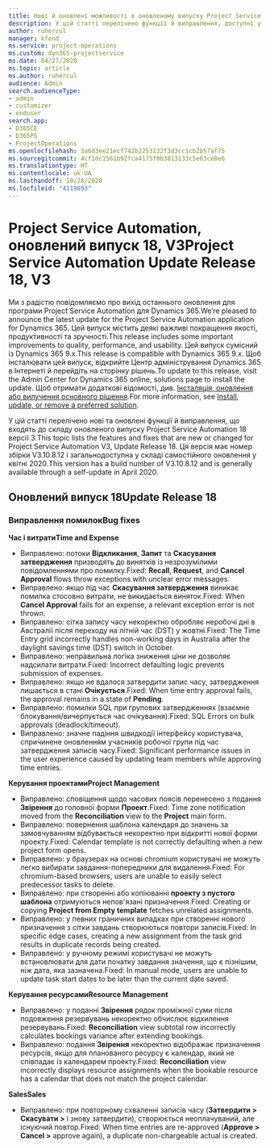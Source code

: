 ```yaml
---
title: Нові й оновлені можливості в оновленому випуску Project Service Automation 18 версії 3
description: У цій статті перелічено функції й виправлення, доступні у випуску Project Service Automation 18 версії 3.
author: ruhercul
manager: kfend
ms.service: project-operations
ms.custom: dyn365-projectservice
ms.date: 04/27/2020
ms.topic: article
ms.author: ruhercul
audience: Admin
search.audienceType:
- admin
- customizer
- enduser
search.app:
- D365CE
- D365PS
- ProjectOperations
ms.openlocfilehash: 3a6d3ee21ecf742b2253132f3d3cc1cb2b57af75
ms.sourcegitcommit: 4cf1dc1561b92fca4175f0b3813133c5e63ce8e6
ms.translationtype: HT
ms.contentlocale: uk-UA
ms.lasthandoff: 10/28/2020
ms.locfileid: "4119893"
---
```

# <a name="project-service-automation-update-release-18-v3"></a><span data-ttu-id="48c4e-103">Project Service Automation, оновлений випуск 18, V3</span><span class="sxs-lookup"><span data-stu-id="48c4e-103">Project Service Automation Update Release 18, V3</span></span>

<span data-ttu-id="48c4e-104">Ми з радістю повідомляємо про вихід останнього оновлення для програми Project Service Automation для Dynamics 365.</span><span class="sxs-lookup"><span data-stu-id="48c4e-104">We’re pleased to announce the latest update for the Project Service Automation application for Dynamics 365.</span></span> <span data-ttu-id="48c4e-105">Цей випуск містить деякі важливі покращення якості, продуктивності та зручності.</span><span class="sxs-lookup"><span data-stu-id="48c4e-105">This release includes some important improvements to quality, performance, and usability.</span></span> <span data-ttu-id="48c4e-106">Цей випуск сумісний із Dynamics 365 9.x.</span><span class="sxs-lookup"><span data-stu-id="48c4e-106">This release is compatible with Dynamics 365 9.x.</span></span> <span data-ttu-id="48c4e-107">Щоб інсталювати цей випуск, відкрийте Центр адміністрування Dynamics 365 в Інтернеті й перейдіть на сторінку рішень.</span><span class="sxs-lookup"><span data-stu-id="48c4e-107">To update to this release, visit the Admin Center for Dynamics 365 online, solutions page to install the update.</span></span> <span data-ttu-id="48c4e-108">Щоб отримати додаткові відомості, див. [Інсталяція, оновлення або вилучення основного рішення](https://docs.microsoft.com/power-platform/admin/install-remove-preferred-solution).</span><span class="sxs-lookup"><span data-stu-id="48c4e-108">For more information, see [Install, update, or remove a preferred solution](https://docs.microsoft.com/power-platform/admin/install-remove-preferred-solution).</span></span>

<span data-ttu-id="48c4e-109">У цій статті перелічено нові та оновлені функції й виправлення, що входять до складу оновленого випуску Project Service Automation 18 версії 3.</span><span class="sxs-lookup"><span data-stu-id="48c4e-109">This topic lists the features and fixes that are new or changed for Project Service Automation V3, Update Release 18.</span></span> <span data-ttu-id="48c4e-110">Ця версія має номер збірки V3.10.8.12 і загальнодоступна у складі самостійного оновлення у квітні 2020.</span><span class="sxs-lookup"><span data-stu-id="48c4e-110">This version has a build number of V3.10.8.12 and is generally available through a self-update in April 2020.</span></span>

## <a name="update-release-18"></a><span data-ttu-id="48c4e-111">Оновлений випуск 18</span><span class="sxs-lookup"><span data-stu-id="48c4e-111">Update Release 18</span></span>

### <a name="bug-fixes"></a><span data-ttu-id="48c4e-112">Виправлення помилок</span><span class="sxs-lookup"><span data-stu-id="48c4e-112">Bug fixes</span></span>

<span data-ttu-id="48c4e-113">**Час і витрати**</span><span class="sxs-lookup"><span data-stu-id="48c4e-113">**Time and Expense**</span></span>

- <span data-ttu-id="48c4e-114">Виправлено: потоки **Відкликання**, **Запит** та **Скасування затвердження** призводять до винятків із незрозумілими повідомленнями про помилку.</span><span class="sxs-lookup"><span data-stu-id="48c4e-114">Fixed: **Recall**, **Request**, and **Cancel Approval** flows throw exceptions with unclear error messages.</span></span>
- <span data-ttu-id="48c4e-115">Виправлено: якщо під час **Скасування затвердження** виникає помилка стосовно витрати, не викидається виняток.</span><span class="sxs-lookup"><span data-stu-id="48c4e-115">Fixed: When **Cancel Approval** fails for an expense, a relevant exception error is not thrown.</span></span>
- <span data-ttu-id="48c4e-116">Виправлено: сітка запису часу некоректно обробляє неробочі дні в Австралії після переходу на літній час (DST) у жовтні.</span><span class="sxs-lookup"><span data-stu-id="48c4e-116">Fixed: The Time Entry grid incorrectly handles non-working days in Australia after the daylight savings time (DST) switch in October.</span></span>
- <span data-ttu-id="48c4e-117">Виправлено: неправильна логіка зниження ціни не дозволяє надсилати витрати.</span><span class="sxs-lookup"><span data-stu-id="48c4e-117">Fixed: Incorrect defaulting logic prevents submission of expenses.</span></span>
- <span data-ttu-id="48c4e-118">Виправлено: якщо не вдалося затвердити запис часу, затвердження лишається в стані **Очікується**.</span><span class="sxs-lookup"><span data-stu-id="48c4e-118">Fixed: When time entry approval fails, the approval remains in a state of **Pending**.</span></span>
- <span data-ttu-id="48c4e-119">Виправлено: помилки SQL при групових затвердженнях (взаємне блокування/вичерпується час очікування).</span><span class="sxs-lookup"><span data-stu-id="48c4e-119">Fixed: SQL Errors on bulk approvals (deadlock/timeout).</span></span>
- <span data-ttu-id="48c4e-120">Виправлено: значне падіння швидкодії інтерфейсу користувача, спричинене оновленням учасників робочої групи під час затвердження записів часу.</span><span class="sxs-lookup"><span data-stu-id="48c4e-120">Fixed: Significant performance issues in the user experience caused by updating team members while approving time entries.</span></span>

<span data-ttu-id="48c4e-121">**Керування проектами**</span><span class="sxs-lookup"><span data-stu-id="48c4e-121">**Project Management**</span></span>

- <span data-ttu-id="48c4e-122">Виправлено: сповіщення щодо часових поясів перенесено з подання **Звірення** до головної форми **Проект**.</span><span class="sxs-lookup"><span data-stu-id="48c4e-122">Fixed: Time zone notification moved from the **Reconciliation** view to the **Project** main form.</span></span>
- <span data-ttu-id="48c4e-123">Виправлено: повернення шаблона календаря до значень за замовчуванням відбувається некоректно при відкритті нової форми проекту.</span><span class="sxs-lookup"><span data-stu-id="48c4e-123">Fixed: Calendar template is not correctly defaulting when a new project form opens.</span></span>
- <span data-ttu-id="48c4e-124">Виправлено: у браузерах на основі chromium користувачі не можуть легко вибирати завдання-попередники для видалення.</span><span class="sxs-lookup"><span data-stu-id="48c4e-124">Fixed: For chromium-based browsers, users are unable to easily select predecessor tasks to delete.</span></span>
- <span data-ttu-id="48c4e-125">Виправлено: при створенні або копіюванні **проекту з пустого шаблона** отримуються непов'язані призначення.</span><span class="sxs-lookup"><span data-stu-id="48c4e-125">Fixed: Creating or copying **Project from Empty template** fetches unrelated assignments.</span></span>
- <span data-ttu-id="48c4e-126">Виправлено: у певних граничних випадках при створенні нового призначення з сітки завдань створюються повтори записів.</span><span class="sxs-lookup"><span data-stu-id="48c4e-126">Fixed: In specific edge cases, creating a new assignment from the task grid results in duplicate records being created.</span></span>
- <span data-ttu-id="48c4e-127">Виправлено: у ручному режимі користувачі не можуть встановлювати для дати початку завдання значення, що є пізнішим, ніж дата, яка зазначена.</span><span class="sxs-lookup"><span data-stu-id="48c4e-127">Fixed: In manual mode, users are unable to update task start dates to be later than the current date saved.</span></span>

<span data-ttu-id="48c4e-128">**Керування ресурсами**</span><span class="sxs-lookup"><span data-stu-id="48c4e-128">**Resource Management**</span></span>

- <span data-ttu-id="48c4e-129">Виправлено: у поданні **Звірення** рядок проміжної суми після подовження резервувань некоректно обчислює відхилення резервувань.</span><span class="sxs-lookup"><span data-stu-id="48c4e-129">Fixed: **Reconciliation** view subtotal row incorrectly calculates bookings variance after extending bookings.</span></span>
- <span data-ttu-id="48c4e-130">Виправлено: подання **Звірення** некоректно відображає призначення ресурсів, якщо для планованого ресурсу є календар, який не співпадає із календарем проекту.</span><span class="sxs-lookup"><span data-stu-id="48c4e-130">Fixed: **Reconciliation** view incorrectly displays resource assignments when the bookable resource has a calendar that does not match the project calendar.</span></span>

<span data-ttu-id="48c4e-131">**Sales**</span><span class="sxs-lookup"><span data-stu-id="48c4e-131">**Sales**</span></span>

- <span data-ttu-id="48c4e-132">Виправлено: при повторному схваленні записів часу (**Затвердити > Скасувати >** і знову затвердити), створюється неоплачуваний, але існуючий повтор.</span><span class="sxs-lookup"><span data-stu-id="48c4e-132">Fixed: When time entries are re-approved (**Approve > Cancel >** approve again), a duplicate non-chargeable actual is created.</span></span>
